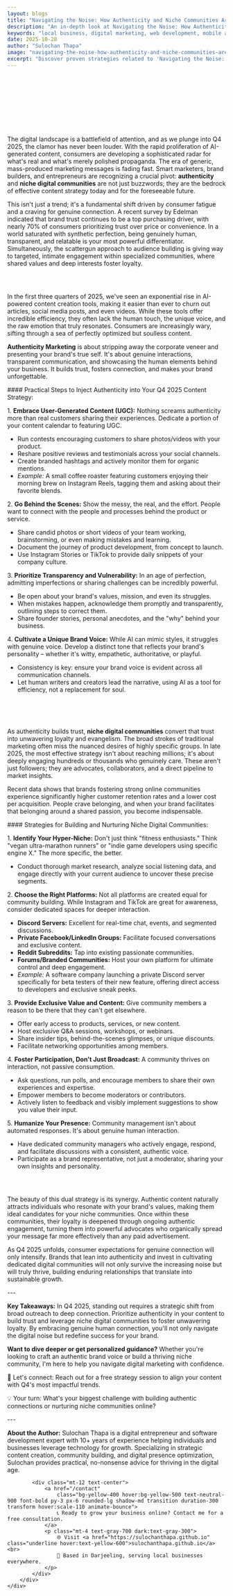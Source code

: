 ```yaml
---
layout: blogs
title: "Navigating the Noise: How Authenticity and Niche Communities Are Redefining Digital Marketing for Q4 2025 and Beyond"
description: "An in-depth look at Navigating the Noise: How Authenticity and Niche Communities Are Redefining Digital Marketing for Q4 2025 and Beyond. Discover expert strategies and tips to help your local business thrive in the digital landscape."
keywords: "local business, digital marketing, web development, mobile app, SEO, online growth, navigating, the, noise, how, authenticity, and, niche, communities, are, redefining, digital, marketing, for, q4, 2025, and, beyond"
date: 2025-10-20
author: "Sulochan Thapa"
image: "navigating-the-noise-how-authenticity-and-niche-communities-are-redefining-digital-marketing-for-q4-2025-and-beyond.jpg"
excerpt: "Discover proven strategies related to 'Navigating the Noise: How Authenticity and Niche Communities Are Redefining Digital Marketing for Q4 2025 and Beyond' that local businesses can implement to boost their online presence and attract more customers."
---
```

<section class="relative py-16 bg-gray-100 dark:bg-gray-900 overflow-hidden">
    <div class="absolute inset-0 bg-cover bg-center bg-fixed opacity-20"
        style="background-image: url('{{ site.baseurl }}/assets/images/navigating-the-noise-how-authenticity-and-niche-communities-are-redefining-digital-marketing-for-q4-2025-and-beyond-bg.jpg');">
    </div>
    <div class="relative container mx-auto px-6 text-center animate-fadeIn">
        <h1 class="text-4xl font-bold text-gray-900 dark:text-white">Navigating the Noise: How Authenticity and Niche Communities Are Redefining Digital Marketing for Q4 2025 and Beyond</h1>
        <p class="mt-4 text-lg text-gray-700 dark:text-gray-300">
            Expert Tips for Local Business Growth
        </p>
    </div>
</section>

<section class="py-16 bg-white dark:bg-gray-900">
    <div class="container mx-auto px-6">
        <div class="max-w-4xl mx-auto">
            <p class="mt-4 text-gray-700 dark:text-gray-300">The digital landscape is a battlefield of attention, and as we plunge into Q4 2025, the clamor has never been louder. With the rapid proliferation of AI-generated content, consumers are developing a sophisticated radar for what's real and what's merely polished propaganda. The era of generic, mass-produced marketing messages is fading fast. Smart marketers, brand builders, and entrepreneurs are recognizing a crucial pivot: <strong>authenticity</strong> and <strong>niche digital communities</strong> are not just buzzwords; they are the bedrock of effective content strategy today and for the foreseeable future.</p>
<p class="mt-4 text-gray-700 dark:text-gray-300">This isn't just a trend; it's a fundamental shift driven by consumer fatigue and a craving for genuine connection. A recent survey by Edelman indicated that brand trust continues to be a top purchasing driver, with nearly 70% of consumers prioritizing trust over price or convenience. In a world saturated with synthetic perfection, being genuinely human, transparent, and relatable is your most powerful differentiator. Simultaneously, the scattergun approach to audience building is giving way to targeted, intimate engagement within specialized communities, where shared values and deep interests foster loyalty.</p>
<h3 class="text-xl font-semibold text-gray-900 dark:text-white mt-6 animate-fadeIn">The Authenticity Imperative: Why Real is the New Relevant</h3>
<p class="mt-4 text-gray-700 dark:text-gray-300">In the first three quarters of 2025, we've seen an exponential rise in AI-powered content creation tools, making it easier than ever to churn out articles, social media posts, and even videos. While these tools offer incredible efficiency, they often lack the human touch, the unique voice, and the raw emotion that truly resonates. Consumers are increasingly wary, sifting through a sea of perfectly optimized but soulless content.</p>
<p class="mt-4 text-gray-700 dark:text-gray-300"><strong>Authenticity Marketing</strong> is about stripping away the corporate veneer and presenting your brand's true self. It's about genuine interactions, transparent communication, and showcasing the human elements behind your business. It builds trust, fosters connection, and makes your brand unforgettable.</p>
<p class="mt-4 text-gray-700 dark:text-gray-300">#### Practical Steps to Inject Authenticity into Your Q4 2025 Content Strategy:</p>
<p class="mt-4 text-gray-700 dark:text-gray-300">1.  <strong>Embrace User-Generated Content (UGC):</strong> Nothing screams authenticity more than real customers sharing their experiences. Dedicate a portion of your content calendar to featuring UGC.</p>
<ul class="list-disc list-inside mt-4 text-gray-700 dark:text-gray-300">
<li>  Run contests encouraging customers to share photos/videos with your product.</li>
<li>  Reshare positive reviews and testimonials across your social channels.</li>
<li>  Create branded hashtags and actively monitor them for organic mentions.</li>
<li>  <em>Example:</em> A small coffee roaster featuring customers enjoying their morning brew on Instagram Reels, tagging them and asking about their favorite blends.</li>
</ul>
<p class="mt-4 text-gray-700 dark:text-gray-300">2.  <strong>Go Behind the Scenes:</strong> Show the messy, the real, and the effort. People want to connect with the people and processes behind the product or service.</p>
<ul class="list-disc list-inside mt-4 text-gray-700 dark:text-gray-300">
<li>  Share candid photos or short videos of your team working, brainstorming, or even making mistakes and learning.</li>
<li>  Document the journey of product development, from concept to launch.</li>
<li>  Use Instagram Stories or TikTok to provide daily snippets of your company culture.</li>
</ul>
<p class="mt-4 text-gray-700 dark:text-gray-300">3.  <strong>Prioritize Transparency and Vulnerability:</strong> In an age of perfection, admitting imperfections or sharing challenges can be incredibly powerful.</p>
<ul class="list-disc list-inside mt-4 text-gray-700 dark:text-gray-300">
<li>  Be open about your brand's values, mission, and even its struggles.</li>
<li>  When mistakes happen, acknowledge them promptly and transparently, outlining steps to correct them.</li>
<li>  Share founder stories, personal anecdotes, and the "why" behind your business.</li>
</ul>
<p class="mt-4 text-gray-700 dark:text-gray-300">4.  <strong>Cultivate a Unique Brand Voice:</strong> While AI can mimic styles, it struggles with genuine voice. Develop a distinct tone that reflects your brand's personality – whether it's witty, empathetic, authoritative, or playful.</p>
<ul class="list-disc list-inside mt-4 text-gray-700 dark:text-gray-300">
<li>  Consistency is key: ensure your brand voice is evident across all communication channels.</li>
<li>  Let human writers and creators lead the narrative, using AI as a tool for efficiency, not a replacement for soul.</li>
</ul>
<h3 class="text-xl font-semibold text-gray-900 dark:text-white mt-6 animate-fadeIn">The Power of the Niche: Building Committed Digital Communities</h3>
<p class="mt-4 text-gray-700 dark:text-gray-300">As authenticity builds trust, <strong>niche digital communities</strong> convert that trust into unwavering loyalty and evangelism. The broad strokes of traditional marketing often miss the nuanced desires of highly specific groups. In late 2025, the most effective strategy isn't about reaching millions; it's about deeply engaging hundreds or thousands who genuinely care. These aren't just followers; they are advocates, collaborators, and a direct pipeline to market insights.</p>
<p class="mt-4 text-gray-700 dark:text-gray-300">Recent data shows that brands fostering strong online communities experience significantly higher customer retention rates and a lower cost per acquisition. People crave belonging, and when your brand facilitates that belonging around a shared passion, you become indispensable.</p>
<p class="mt-4 text-gray-700 dark:text-gray-300">#### Strategies for Building and Nurturing Niche Digital Communities:</p>
<p class="mt-4 text-gray-700 dark:text-gray-300">1.  <strong>Identify Your Hyper-Niche:</strong> Don't just think "fitness enthusiasts." Think "vegan ultra-marathon runners" or "indie game developers using specific engine X." The more specific, the better.</p>
<ul class="list-disc list-inside mt-4 text-gray-700 dark:text-gray-300">
<li>  Conduct thorough market research, analyze social listening data, and engage directly with your current audience to uncover these precise segments.</li>
</ul>
<p class="mt-4 text-gray-700 dark:text-gray-300">2.  <strong>Choose the Right Platforms:</strong> Not all platforms are created equal for community building. While Instagram and TikTok are great for awareness, consider dedicated spaces for deeper interaction.</p>
<ul class="list-disc list-inside mt-4 text-gray-700 dark:text-gray-300">
<li>  <strong>Discord Servers:</strong> Excellent for real-time chat, events, and segmented discussions.</li>
<li>  <strong>Private Facebook/LinkedIn Groups:</strong> Facilitate focused conversations and exclusive content.</li>
<li>  <strong>Reddit Subreddits:</strong> Tap into existing passionate communities.</li>
<li>  <strong>Forums/Branded Communities:</strong> Host your own platform for ultimate control and deep engagement.</li>
<li>  <em>Example:</em> A software company launching a private Discord server specifically for beta testers of their new feature, offering direct access to developers and exclusive sneak peeks.</li>
</ul>
<p class="mt-4 text-gray-700 dark:text-gray-300">3.  <strong>Provide Exclusive Value and Content:</strong> Give community members a reason to be there that they can't get elsewhere.</p>
<ul class="list-disc list-inside mt-4 text-gray-700 dark:text-gray-300">
<li>  Offer early access to products, services, or new content.</li>
<li>  Host exclusive Q&A sessions, workshops, or webinars.</li>
<li>  Share insider tips, behind-the-scenes glimpses, or unique discounts.</li>
<li>  Facilitate networking opportunities among members.</li>
</ul>
<p class="mt-4 text-gray-700 dark:text-gray-300">4.  <strong>Foster Participation, Don't Just Broadcast:</strong> A community thrives on interaction, not passive consumption.</p>
<ul class="list-disc list-inside mt-4 text-gray-700 dark:text-gray-300">
<li>  Ask questions, run polls, and encourage members to share their own experiences and expertise.</li>
<li>  Empower members to become moderators or contributors.</li>
<li>  Actively listen to feedback and visibly implement suggestions to show you value their input.</li>
</ul>
<p class="mt-4 text-gray-700 dark:text-gray-300">5.  <strong>Humanize Your Presence:</strong> Community management isn't about automated responses. It's about genuine human interaction.</p>
<ul class="list-disc list-inside mt-4 text-gray-700 dark:text-gray-300">
<li>  Have dedicated community managers who actively engage, respond, and facilitate discussions with a consistent, authentic voice.</li>
<li>  Participate as a brand representative, not just a moderator, sharing your own insights and personality.</li>
</ul>
<h3 class="text-xl font-semibold text-gray-900 dark:text-white mt-6 animate-fadeIn">The Symbiotic Relationship: Authenticity Fuels Niche</h3>
<p class="mt-4 text-gray-700 dark:text-gray-300">The beauty of this dual strategy is its synergy. Authentic content naturally attracts individuals who resonate with your brand's values, making them ideal candidates for your niche communities. Once within these communities, their loyalty is deepened through ongoing authentic engagement, turning them into powerful advocates who organically spread your message far more effectively than any paid advertisement.</p>
<p class="mt-4 text-gray-700 dark:text-gray-300">As Q4 2025 unfolds, consumer expectations for genuine connection will only intensify. Brands that lean into authenticity and invest in cultivating dedicated digital communities will not only survive the increasing noise but will truly thrive, building enduring relationships that translate into sustainable growth.</p>
<p class="mt-4 text-gray-700 dark:text-gray-300">---</p>
<p class="mt-4 text-gray-700 dark:text-gray-300"><strong>Key Takeaways:</strong> In Q4 2025, standing out requires a strategic shift from broad outreach to deep connection. Prioritize authenticity in your content to build trust and leverage niche digital communities to foster unwavering loyalty. By embracing genuine human connection, you'll not only navigate the digital noise but redefine success for your brand.</p>
<p class="mt-4 text-gray-700 dark:text-gray-300"><strong>Want to dive deeper or get personalized guidance?</strong> Whether you're looking to craft an authentic brand voice or build a thriving niche community, I'm here to help you navigate digital marketing with confidence.</p>
<p class="mt-4 text-gray-700 dark:text-gray-300">📧 Let's connect: Reach out for a free strategy session to align your content with Q4's most impactful trends.</p>
<p class="mt-4 text-gray-700 dark:text-gray-300">💡 Your turn: What's your biggest challenge with building authentic connections or nurturing niche communities online?</p>
<p class="mt-4 text-gray-700 dark:text-gray-300">---</p>
<p class="mt-4 text-gray-700 dark:text-gray-300"><strong>About the Author:</strong> Sulochan Thapa is a digital entrepreneur and software development expert with 10+ years of experience helping individuals and businesses leverage technology for growth. Specializing in strategic content creation, community building, and digital presence optimization, Sulochan provides practical, no-nonsense advice for thriving in the digital age.</p>

            
            <div class="mt-12 text-center">
                <a href="/contact"
                    class="bg-yellow-400 hover:bg-yellow-500 text-neutral-900 font-bold py-3 px-6 rounded-lg shadow-md transition duration-300 transform hover:scale-110 animate-bounce">
                    📞 Ready to grow your business online? Contact me for a free consultation.
                </a>
                <p class="mt-4 text-gray-700 dark:text-gray-300">
                    🌐 Visit <a href="https://sulochanthapa.github.io" class="underline hover:text-yellow-600">sulochanthapa.github.io</a><br>
                    📍 Based in Darjeeling, serving local businesses everywhere.
                </p>
            </div>
        </div>
    </div>
</section>

<style>
@keyframes fadeIn {
    from { opacity: 0; }
    to { opacity: 1; }
}
@keyframes slideUp {
    from { transform: translateY(30px); opacity: 0; }
    to { transform: translateY(0); opacity: 1; }
}
.animate-fadeIn { animation: fadeIn 1.5s ease-in-out; }
.animate-slideUp { animation: slideUp 1s ease-out; }
</style>